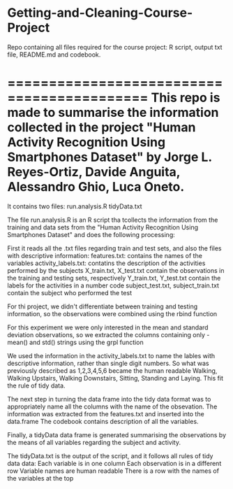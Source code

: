 # Getting-and-Cleaning-Course-Project
Repo containing all files required for the course project: R script, output txt file, README.md and codebook.

===========================================
This repo is made to summarise the information collected in the project "Human Activity Recognition Using Smartphones Dataset" by Jorge L. Reyes-Ortiz, Davide Anguita, Alessandro Ghio, Luca Oneto. 
===========================================

It contains two files:
  run.analysis.R
  tidyData.txt
  
 The file run.analysis.R is an R script tha tcollects the information from the training and data sets from the "Human Activity Recognition Using Smartphones Dataset" and does the following processing:
 
 First it reads all the .txt files regarding train and test sets, and also the files with descriptive information:
  features.txt: contains the names of the variables
  activity_labels.txt: contatins the description of the activities performed by the subjects
  X_train.txt, X_test.txt contain the observations in the training and testing sets, respectively
  Y_train.txt, Y_test.txt contain the labels for the activities in a number code
  subject_test.txt, subject_train.txt contain the subject who performed the test
 
For thi project, we didn't differentiate between training and testing information, so the observations were combined using the rbind function

For this experiment we were only interested in the mean and standard deviation observations, so we extracted the columns containing only -mean() and std() strings using the grpl function

We used the information in the activity_labels.txt to name the lables with descriptive information, rather than single digit numbers. So what was previously described as 1,2,3,4,5,6 became the human readable Walking, Walking Upstairs, Walking Downstairs, Sitting, Standing and Laying. This fit the rule of tidy data.

The next step in turning the data frame into the tidy data format was to appropriately name all the columns with the name of the obsevation. The information was extracted from the features.txt and inserted into the data.frame The codebook contains  description of all the variables.

Finally, a tidyData data frame is generated summarising the observations by the means of all variables regarding the subject and activity.

The tidyData.txt is the output of the script, and it follows all rules of tidy data data:
  Each variable is in one column
  Each observation is in a different row
  Variable names are human readable
  There is a row with the names of the variables at the top
  
  
